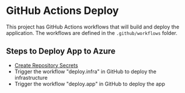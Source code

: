 # GitHub Actions Deploy

This project has GitHub Actions workflows that will build and deploy the application. The workflows are defined in the `.github/workflows` folder.

## Steps to Deploy App to Azure

- [Create Repository Secrets](/.github/CreateGitHubSecrets.md)
- Trigger the workflow "deploy.infra" in GitHub to deploy the infrastructure
- Trigger the workflow "deploy.app" in GitHub to deploy the app
